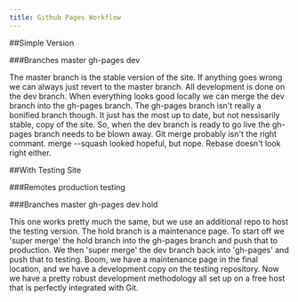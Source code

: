 ```yaml
---
title: Github Pages Workflow
---
```

##Simple Version

###Branches
master
gh-pages
dev

The master branch is the stable version of the site. If anything goes wrong we can always just revert to the master branch. All development is done on the dev branch. When everything looks good locally we can merge the dev branch into the gh-pages branch. The gh-pages branch isn't really a bonified branch though. It just has the most up to date, but not nessisarily stable, copy of the site. So, when the dev branch is ready to go live the gh-pages branch needs to be blown away. Git merge probably isn't the right commant. merge --squash looked hopeful, but nope. Rebase doesn't look right either.

##With Testing Site

###Remotes
production
testing

###Branches
master
gh-pages
dev
hold

This one works pretty much the same, but we use an additional repo to host the testing version. The hold branch is a maintenance page. To start off we 'super merge' the hold branch into the gh-pages branch and push that to production. We then 'super merge' the dev branch back into 'gh-pages' and push that to testing. Boom, we have a maintenance page in the final location, and we have a development copy on the testing repository. Now we have a pretty robust development methodology all set up on a free host that is perfectly integrated with Git.